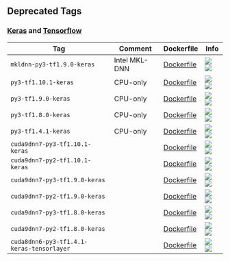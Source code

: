 ## Deprecated Tags



### [Keras](https://keras.io/) and [Tensorflow](https://www.tensorflow.org/)

| Tag   | Comment | Dockerfile | Info  |
| ----- | ------- | ---------- | ----  |
| `mkldnn-py3-tf1.9.0-keras` | Intel MKL-DNN | [Dockerfile](docker/mkldnn-py3-tf1.9.0-keras/Dockerfile) | [![](https://images.microbadger.com/badges/image/wqael/notebooks:mkldnn-py3-tf1.9.0-keras.svg) ![](https://images.microbadger.com/badges/commit/wqael/notebooks:mkldnn-py3-tf1.9.0-keras.svg)](https://microbadger.com/images/wqael/notebooks:mkldnn-py3-tf1.9.0-keras) |
| `py3-tf1.10.1-keras` | CPU-only | [Dockerfile](docker/py3-tf1.10.1-keras/Dockerfile) | [![](https://images.microbadger.com/badges/image/wqael/notebooks:py3-tf1.10.1-keras.svg) ![](https://images.microbadger.com/badges/commit/wqael/notebooks:py3-tf1.10.1-keras.svg)](https://microbadger.com/images/wqael/notebooks:py3-tf1.10.1-keras) |
| `py3-tf1.9.0-keras` | CPU-only | [Dockerfile](docker/py3-tf1.9.0-keras/Dockerfile) | [![](https://images.microbadger.com/badges/image/wqael/notebooks:py3-tf1.9.0-keras.svg) ![](https://images.microbadger.com/badges/commit/wqael/notebooks:py3-tf1.9.0-keras.svg)](https://microbadger.com/images/wqael/notebooks:py3-tf1.9.0-keras) |
| `py3-tf1.8.0-keras` | CPU-only | [Dockerfile](docker/py3-tf1.8.0-keras/Dockerfile) | [![](https://images.microbadger.com/badges/image/wqael/notebooks:py3-tf1.8.0-keras.svg) ![](https://images.microbadger.com/badges/commit/wqael/notebooks:py3-tf1.8.0-keras.svg)](https://microbadger.com/images/wqael/notebooks:py3-tf1.8.0-keras) |
| `py3-tf1.4.1-keras` | CPU-only | [Dockerfile](docker/py3-tf1.4.1-keras/Dockerfile) | [![](https://images.microbadger.com/badges/image/wqael/notebooks:py3-tf1.4.1-keras.svg) ![](https://images.microbadger.com/badges/commit/wqael/notebooks:py3-tf1.4.1-keras.svg)](https://microbadger.com/images/wqael/notebooks:py3-tf1.4.1-keras) |
| `cuda9dnn7-py3-tf1.10.1-keras` | | [Dockerfile](docker/cuda9dnn7-py3-tf1.10.1-keras/Dockerfile) | [![](https://images.microbadger.com/badges/image/wqael/notebooks:cuda9dnn7-py3-tf1.10.1-keras.svg) ![](https://images.microbadger.com/badges/commit/wqael/notebooks:cuda9dnn7-py3-tf1.10.1-keras.svg)](https://microbadger.com/images/wqael/notebooks:cuda9dnn7-py3-tf1.10.1-keras) |
| `cuda9dnn7-py2-tf1.10.1-keras` | | [Dockerfile](docker/cuda9dnn7-py2-tf1.10.1-keras/Dockerfile) | [![](https://images.microbadger.com/badges/image/wqael/notebooks:cuda9dnn7-py2-tf1.10.1-keras.svg) ![](https://images.microbadger.com/badges/commit/wqael/notebooks:cuda9dnn7-py2-tf1.10.1-keras.svg)](https://microbadger.com/images/wqael/notebooks:cuda9dnn7-py2-tf1.10.1-keras) |
| `cuda9dnn7-py3-tf1.9.0-keras` | | [Dockerfile](docker/cuda9dnn7-py3-tf1.9.0-keras/Dockerfile) | [![](https://images.microbadger.com/badges/image/wqael/notebooks:cuda9dnn7-py3-tf1.9.0-keras.svg) ![](https://images.microbadger.com/badges/commit/wqael/notebooks:cuda9dnn7-py3-tf1.9.0-keras.svg)](https://microbadger.com/images/wqael/notebooks:cuda9dnn7-py3-tf1.9.0-keras) |
| `cuda9dnn7-py2-tf1.9.0-keras` | | [Dockerfile](docker/cuda9dnn7-py2-tf1.9.0-keras/Dockerfile) | [![](https://images.microbadger.com/badges/image/wqael/notebooks:cuda9dnn7-py2-tf1.9.0-keras.svg) ![](https://images.microbadger.com/badges/commit/wqael/notebooks:cuda9dnn7-py2-tf1.9.0-keras.svg)](https://microbadger.com/images/wqael/notebooks:cuda9dnn7-py2-tf1.9.0-keras) |
| `cuda9dnn7-py3-tf1.8.0-keras` | | [Dockerfile](docker/cuda9dnn7-py3-tf1.8.0-keras/Dockerfile) | [![](https://images.microbadger.com/badges/image/wqael/notebooks:cuda9dnn7-py3-tf1.8.0-keras.svg) ![](https://images.microbadger.com/badges/commit/wqael/notebooks:cuda9dnn7-py3-tf1.8.0-keras.svg)](https://microbadger.com/images/wqael/notebooks:cuda9dnn7-py3-tf1.8.0-keras) |
| `cuda9dnn7-py2-tf1.8.0-keras` | | [Dockerfile](docker/cuda9dnn7-py2-tf1.8.0-keras/Dockerfile) | [![](https://images.microbadger.com/badges/image/wqael/notebooks:cuda9dnn7-py2-tf1.8.0-keras.svg) ![](https://images.microbadger.com/badges/commit/wqael/notebooks:cuda9dnn7-py2-tf1.8.0-keras.svg)](https://microbadger.com/images/wqael/notebooks:cuda9dnn7-py2-tf1.8.0-keras) |
| `cuda8dnn6-py3-tf1.4.1-keras-tensorlayer` | | [Dockerfile](docker/cuda8dnn6-py3-tf1.4.1-keras-tensorlayer/Dockerfile) | [![](https://images.microbadger.com/badges/image/wqael/notebooks:cuda8dnn6-py3-tf1.4.1-keras-tensorlayer.svg) ![](https://images.microbadger.com/badges/commit/wqael/notebooks:cuda8dnn6-py3-tf1.4.1-keras-tensorlayer.svg)](https://microbadger.com/images/wqael/notebooks:cuda8dnn6-py3-tf1.4.1-keras-tensorlayer) |
